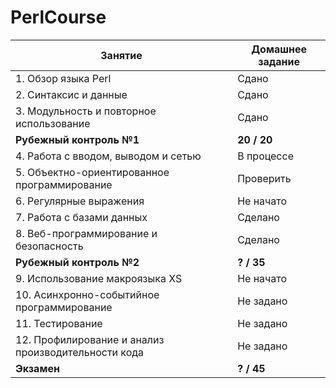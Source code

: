 # PerlCourse
| Занятие                                         | Домашнее задание |
| ----------------------------------------------- | ---------------- |
| 1. Обзор языка Perl                                | Сдано            |
| 2. Синтаксис и данные                              | Сдано            |
| 3. Модульность и повторное использование           | Сдано            |
| <b>Рубежный контроль №1</b>                     | <b>20 / 20</b>   |
| 4. Работа с вводом, выводом и сетью                | В процессе       |
| 5. Объектно-ориентированное программирование       | Проверить        |
| 6. Регулярные выражения                            | Не начато        |
| 7. Работа с базами данных                          | Сделано          |
| 8. Веб-программирование и безопасность             | Сделано          |
| <b>Рубежный контроль №2</b>                     | <b>? / 35</b>    |
| 9. Использование макроязыка XS                     | Не начато        |
| 10. Асинхронно-событийное программирование          | Не задано        |
| 11. Тестирование                                    | Не задано        |
| 12. Профилирование и анализ производительности кода | Не задано        |
| <b>Экзамен</b>                                  | <b>? / 45</b>    |